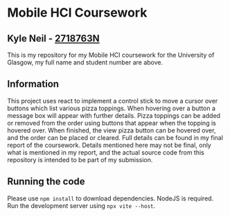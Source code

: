 # Mobile HCI Coursework

## Kyle Neil - [2718763N](mailto:2718763n@student.gla.ac.uk)

This is my repository for my Mobile HCI coursework for the University of Glasgow, my full name and student number are above.

## Information

This project uses react to implement a control stick to move a cursor over buttons which list various pizza toppings. When hovering over a button a message box will appear with further details. Pizza toppings can be added or removed from the order using buttons that appear when the topping is hovered over. When finished, the view pizza button can be hovered over, and the order can be placed or cleared. Full details can be found in my final report of the coursework. Details mentioned here may not be final, only what is mentioned in my report, and the actual source code from this repository is intended to be part of my submission.

## Running the code

Please use `npm install` to download dependencies. NodeJS is required. Run the development server using  `npx vite --host`.
